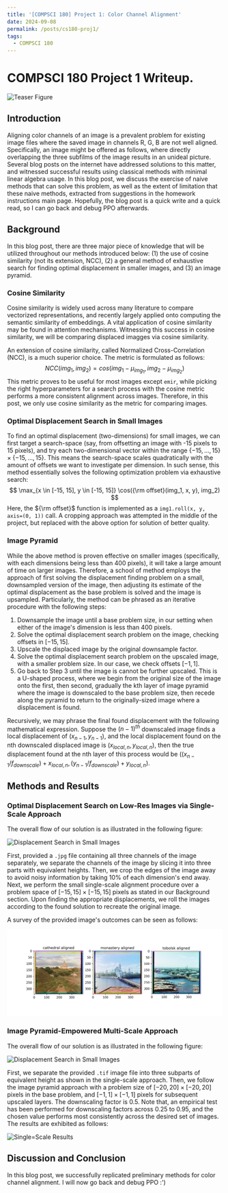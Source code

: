 ```yaml
---
title: '[COMPSCI 180] Project 1: Color Channel Alignment'
date: 2024-09-08
permalink: /posts/cs180-proj1/
tags:
  - COMPSCI 180
---
```


# COMPSCI 180 Project 1 Writeup.
![Teaser Figure](/post_assets/cs180/proj1/large_scale_aligned.png)

## Introduction
Aligning color channels of an image is a prevalent problem for existing image files where the saved image in channels R, G, B are not well aligned. Specifically, an image might be offered as follows, where directly overlapping the three subfilms of the image results in an unideal picture.
Several blog posts on the internet have addressed solutions to this matter, and witnessed successful results using classical methods with minimal linear algebra usage. In this blog post, we discuss the exercise of naive methods that can solve this problem, as well as the extent of limitation that these naive methods, extracted from suggestions in the homework instructions main page. Hopefully, the blog post is a quick write and a quick read, so I can go back and debug PPO afterwards.

## Background
In this blog post, there are three major piece of knowledge that will be utilized throughout our methods introduced below: (1) the use of cosine similarity (not its extension, NCC), (2) a general method of exhaustive search for finding optimal displacement in smaller images, and (3) an image pyramid.

### Cosine Similarity
Cosine similarity is widely used across many literature to compare vectorized representations, and recently largely applied onto computing the semantic similarity of embeddings. A vital application of cosine similarity may be found in attention mechanisms. Witnessing this success in cosine similarity, we will be comparing displaced imagges via cosine similarity.

An extension of cosine similarity, called Normalized Cross-Correlation (NCC), is a much superior choice. The metric is formulated as follows:
$$NCC(img_1, img_2) = cos(img_1 - \mu_{img_1}, img_2 - \mu_{img_2})$$
This metric proves to be useful for most images except `emir`, while picking the right hyperparameters for a search process with the cosine metric performs a more consistent alignment across images. Therefore, in this post, we only use cosine similarity as the metric for comparing images.

### Optimal Displacement Search in Small Images
To find an optimal displacement (two-dimensions) for small images, we can first target a search-space (say, from offsetting an image with -15 pixels to 15 pixels), and try each two-dimensional vector within the range $\{-15, \dots, 15\} \times \{-15, \dots, 15\}$. This means the search-space scales quadratically with the amount of offsets we want to investigate per dimension.
In such sense, this method essentially solves the following optimization problem via exhaustive search:
$$
  \max_{x \in [-15, 15], y \in [-15, 15]} \cos({\rm offset}(img_1, x, y), img_2)
$$
Here, the ${\rm offset}$ function is implemented as a `img1.roll(x, y, axis=(0, 1))` call. A cropping approach was attempted in the middle of the project, but replaced with the above option for solution of better quality.

### Image Pyramid
While the above method is proven effective on smaller images (specifically, with each dimensions being less than 400 pixels), it will take a large amount of time on larger images. Therefore, a school of method employs the approach of first solving the displacement finding problem on a small, downsampled version of the image, then adjusting its estimate of the optimal displacement as the base problem is solved and the image is upsampled. Particularly, the method can be phrased as an iterative procedure with the following steps:
1. Downsample the image until a base problem size, in our setting when either of the image's dimension is less than 400 pixels.
2. Solve the optimal displacement search problem on the image, checking offsets in $[-15, 15]$.
3. Upscale the displaced image by the original downsample factor.
4. Solve the optimal displacement search problem on the upscaled image, with a smaller problem size. In our case, we check offsets $[-1, 1]$.
5. Go back to Step 3 until the image is cannot be further upscaled.
This is a U-shaped process, where we begin from the original size of the image onto the first, then second, gradually the kth layer of image pyramid where the image is downscaled to the base problem size, then recede along the pyramid to return to the originally-sized image where a displacement is found.

Recursively, we may phrase the final found displacement with the following mathematical expression. Suppose the $(n-1)^{th}$ downscaled image finds a local displacement of $(x_{n-1}, y_{n-1})$, and the local displacement found on the nth downscaled displaced image is $(x_{local, n}, y_{local, n})$, then the true displacement found at the nth layer of this process would be $\left((x_{n-1} / f_{downscale}) + x_{local, n}, (y_{n-1} / f_{downscale}) + y_{local, n}\right)$.

## Methods and Results
### Optimal Displacement Search on Low-Res Images via Single-Scale Approach
The overall flow of our solution is as illustrated in the following figure:

![Displacement Search in Small Images](/post_assets/cs180/proj1/Slide1.PNG)

First, provided a `.jpg` file containing all three channels of the image separately, we separate the channels of the image by slicing it into three parts with equivalent heights. Then, we crop the edges of the image away to avoid noisy information by taking $10\%$ of each dimension's end away. Next, we perform the small single-scale alignment procedure over a problem space of $[-15, 15] \times [-15, 15]$ pixels as stated in our Background section. Upon finding the appropriate displacements, we roll the images according to the found solution to recreate the original image.

A survey of the provided image's outcomes can be seen as follows:

![Single=Scale Results](/post_assets/cs180/proj1/small_scale_aligned.png)

### Image Pyramid-Empowered Multi-Scale Approach
The overall flow of our solution is as illustrated in the following figure:

![Displacement Search in Small Images](/post_assets/cs180/proj1/Slide2.PNG)

First, we separate the provided `.tif` image file into three subparts of equivalent height as shown in the single-scale approach. Then, we follow the image pyramid approach with a problem size of $[-20, 20] \times [-20, 20]$ pixels in the base problem, and $[-1, 1] \times [-1, 1]$ pixels for subsequent upscaled layers. The downscaling factor is $0.5$. Note that, an empirical test has been performed for downscaling factors across $0.25$ to $0.95$, and the chosen value performs most consistently across the desired set of images.
The results are exhibited as follows:

![Single=Scale Results](/post_assets/cs180/proj1/large_scale_aligned.png)

## Discussion and Conclusion
In this blog post, we successfully replicated preliminary methods for color channel alignment. I will now go back and debug PPO :')

<!-- 
  Overall things to write about:
  1. Introduction
  2. Review of Techniques
  - NCC
  - Exhaustive Search
  - Image pyramid
  3. Methods
  - All pipeline
  4. Results
  - Resulting Images
  - Hyperparameters used
  5. Conclusion and discussion
 -->
